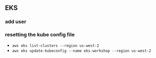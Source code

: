 

## EKS

### add user


### resetting the kube config file

- `aws eks list-clusters --region us-west-2`
- `aws eks update-kubeconfig --name eks-workshop --region us-west-2`